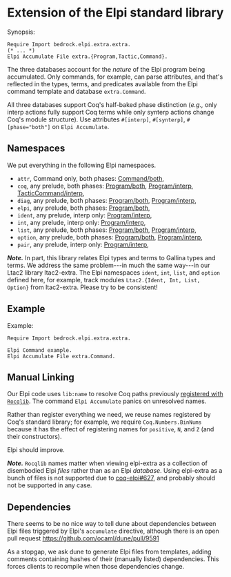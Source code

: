 # Extension of the Elpi standard library

Synopsis:
```coq
Require Import bedrock.elpi.extra.extra.
(* ... *)
Elpi Accumulate File extra.{Program,Tactic,Command}.
```
The three databases account for the _nature_ of the Elpi program being accumulated.
Only commands, for example, can parse attributes, and that's reflected in the types, terms, and predicates available from the Elpi command template and database `extra.Command`.

All three databases support Coq's half-baked phase distinction (_e.g.,_ only interp actions fully support Coq terms while only synterp actions change Coq's module structure).
Use attributes `#[interp]`, `#[synterp]`, `#[phase="both"]` on `Elpi Accumulate`.



## Namespaces

We put everything in the following Elpi namespaces.

<!-- `Edit /BEGIN/+-;/END/-+<./grid.ml extra` # ignore warnings about `extra/derive/*.elpi` -->
<!-- BEGIN generated by `./grid.ml extra` -->
* `attr`, Command only, both phases: [Command/both](extra/Command/both/attr.elpi),
* `coq`, any prelude, both phases: [Program/both](extra/Program/both/coq.elpi), [Program/interp](extra/Program/interp/coq.elpi), [TacticCommand/interp](extra/TacticCommand/interp/coq.elpi),
* `diag`, any prelude, both phases: [Program/both](extra/Program/both/diag.elpi), [Program/interp](extra/Program/interp/diag.elpi),
* `elpi`, any prelude, both phases: [Program/both](extra/Program/both/elpi.elpi),
* `ident`, any prelude, interp only: [Program/interp](extra/Program/interp/ident.elpi),
* `int`, any prelude, interp only: [Program/interp](extra/Program/interp/int.elpi),
* `list`, any prelude, both phases: [Program/both](extra/Program/both/list.elpi), [Program/interp](extra/Program/interp/list.elpi),
* `option`, any prelude, both phases: [Program/both](extra/Program/both/option.elpi), [Program/interp](extra/Program/interp/option.elpi),
* `pair`, any prelude, interp only: [Program/interp](extra/Program/interp/pair.elpi),
<!-- END generated -->



***Note.***
In part, this library relates Elpi types and terms to Gallina types and terms.
We address the same problem---in much the same way---in our Ltac2 library ltac2-extra.
The Elpi namespaces `ident`, `int`, `list`, and `option` defined here, for example, track modules `Ltac2.{Ident, Int, List, Option}` from ltac2-extra.
Please try to be consistent!



## Example

Example:
```coq
Require Import bedrock.elpi.extra.extra.

Elpi Command example.
Elpi Accumulate File extra.Command.
```




## Manual Linking

Our Elpi code uses `lib:name` to resolve Coq paths previously [registered with `Rocqlib`](https://coq.inria.fr/doc/V8.19.0/refman/proof-engine/vernacular-commands.html#coq:cmd.Register).
The command `Elpi Accumulate` panics on unresolved names.

Rather than register everything we need, we reuse names registered by Coq's standard library; for example, we require `Coq.Numbers.BinNums` because it has the effect of registering names for `positive`, `N`, and `Z` (and their constructors).

Elpi should improve.

***Note.***
`Rocqlib` names matter when viewing elpi-extra as a collection of disembodied Elpi _files_ rather than as an Elpi _database_.
Using elpi-extra as a bunch of files is not supported due to [coq-elpi#627](https://github.com/LPCIC/coq-elpi/issues/627), and probably should not be supported in any case.



## Dependencies

There seems to be no nice way to tell dune about dependencies between Elpi files triggered by Elpi's `accumulate` directive,
although there is an open pull request https://github.com/ocaml/dune/pull/9591

As a stopgap, we ask dune to generate Elpi files from templates, adding comments containing hashes of their (manually listed) dependencies.
This forces clients to recompile when those dependencies change.
